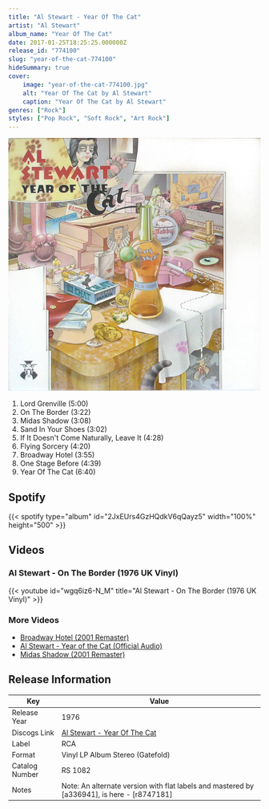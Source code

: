 ```yaml
---
title: "Al Stewart - Year Of The Cat"
artist: "Al Stewart"
album_name: "Year Of The Cat"
date: 2017-01-25T18:25:25.000000Z
release_id: "774100"
slug: "year-of-the-cat-774100"
hideSummary: true
cover:
    image: "year-of-the-cat-774100.jpg"
    alt: "Year Of The Cat by Al Stewart"
    caption: "Year Of The Cat by Al Stewart"
genres: ["Rock"]
styles: ["Pop Rock", "Soft Rock", "Art Rock"]
---
```


![Year Of The Cat by Al Stewart](year-of-the-cat-774100.jpg)

<!-- section break -->

1. Lord Grenville (5:00)
2. On The Border (3:22)
3. Midas Shadow (3:08)
4. Sand In Your Shoes (3:02)
5. If It Doesn't Come Naturally, Leave It (4:28)
6. Flying Sorcery (4:20)
7. Broadway Hotel (3:55)
8. One Stage Before (4:39)
9. Year Of The Cat (6:40)

<!-- section break -->


## Spotify
{{< spotify type="album" id="2JxEUrs4GzHQdkV6qQayz5" width="100%" height="500" >}}



## Videos
### Al Stewart - On The Border (1976 UK Vinyl)
{{< youtube id="wgq6iz6-N_M" title="Al Stewart - On The Border (1976 UK Vinyl)" >}}<br>

### More Videos

- [Broadway Hotel (2001 Remaster)](https://www.youtube.com/watch?v=2zpShd0A7Nk)
- [Al Stewart - Year of the Cat (Official Audio)](https://www.youtube.com/watch?v=Ak_MTXQALa0)
- [Midas Shadow (2001 Remaster)](https://www.youtube.com/watch?v=Gmb6Rm5yWqk)


## Release Information
|  Key           | Value                                                |
| ---------------| ---------------------------------------------------- |
| Release Year   | 1976                                   |
| Discogs Link   | [Al Stewart - Year Of The Cat](https://www.discogs.com/release/774100-Al-Stewart-Year-Of-The-Cat) |
| Label          | RCA |
| Format         | Vinyl LP Album Stereo (Gatefold) |
| Catalog Number | RS 1082 |
| Notes |   Note: An alternate version with flat labels and mastered by [a336941], is here - [r8747181]    |